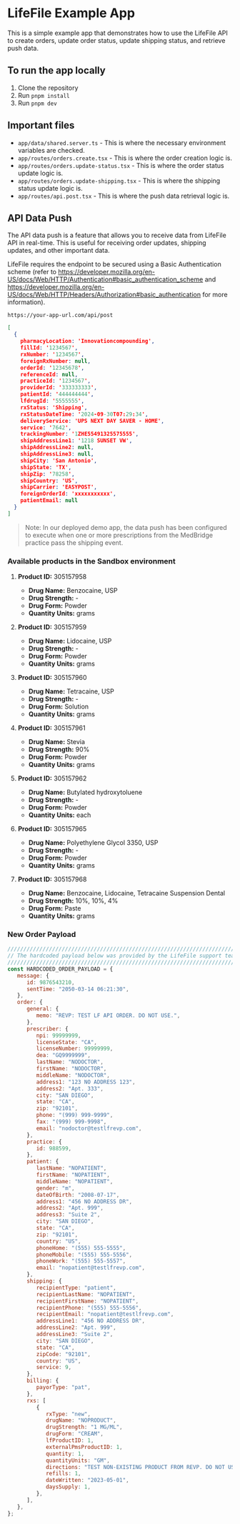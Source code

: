 # LifeFile Example App

This is a simple example app that demonstrates how to use the LifeFile API to create orders,
update order status, update shipping status, and retrieve push data.

## To run the app locally

1. Clone the repository
2. Run `pnpm install`
3. Run `pnpm dev`

## Important files

- `app/data/shared.server.ts` - This is where the necessary environment variables are checked.
- `app/routes/orders.create.tsx` - This is where the order creation logic is.
- `app/routes/orders.update-status.tsx` - This is where the order status update logic is.
- `app/routes/orders.update-shipping.tsx` - This is where the shipping status update logic is.
- `app/routes/api.post.tsx` - This is where the push data retrieval logic is.


## API Data Push

The API data push is a feature that allows you to receive data from LifeFile API in real-time. This is useful for
receiving order updates, shipping updates, and other important data.

LifeFile requires the endpoint to be secured using a Basic Authentication scheme 
(refer to https://developer.mozilla.org/en-US/docs/Web/HTTP/Authentication#basic_authentication_scheme 
and https://developer.mozilla.org/en-US/docs/Web/HTTP/Headers/Authorization#basic_authentication for more information).

`https://your-app-url.com/api/post`

```json
[
  {
    pharmacyLocation: 'Innovationcompounding',
    fillId: '1234567',
    rxNumber: '1234567',
    foreignRxNumber: null,
    orderId: '12345678',
    referenceId: null,
    practiceId: '1234567',
    providerId: '333333333',
    patientId: '444444444',
    lfdrugId: '5555555',
    rxStatus: 'Shipping',
    rxStatusDateTime: '2024-09-30T07:29:34',
    deliveryService: 'UPS NEXT DAY SAVER - HOME',
    service: '7642',
    trackingNumber: '1ZHE55491325575555',
    shipAddressLine1: '1218 SUNSET VW',
    shipAddressLine2: null,
    shipAddressLine3: null,
    shipCity: 'San Antonio',
    shipState: 'TX',
    shipZip: '78258',
    shipCountry: 'US',
    shipCarrier: 'EASYPOST',
    foreignOrderId: 'xxxxxxxxxxx',
    patientEmail: null
  }
]
```

> Note: In our deployed demo app, the data push has been configured to execute when one or more prescriptions from
> the MedBridge practice pass the shipping event.

### Available products in the Sandbox environment

1. **Product ID:** 305157958
    - **Drug Name:** Benzocaine, USP
    - **Drug Strength:** -
    - **Drug Form:** Powder
    - **Quantity Units:** grams

2. **Product ID:** 305157959
    - **Drug Name:** Lidocaine, USP
    - **Drug Strength:** -
    - **Drug Form:** Powder
    - **Quantity Units:** grams

3. **Product ID:** 305157960
    - **Drug Name:** Tetracaine, USP
    - **Drug Strength:** -
    - **Drug Form:** Solution
    - **Quantity Units:** grams

4. **Product ID:** 305157961
    - **Drug Name:** Stevia
    - **Drug Strength:** 90%
    - **Drug Form:** Powder
    - **Quantity Units:** grams

5. **Product ID:** 305157962
    - **Drug Name:** Butylated hydroxytoluene
    - **Drug Strength:** -
    - **Drug Form:** Powder
    - **Quantity Units:** each

6. **Product ID:** 305157965
    - **Drug Name:** Polyethylene Glycol 3350, USP
    - **Drug Strength:** -
    - **Drug Form:** Powder
    - **Quantity Units:** grams

7. **Product ID:** 305157968
    - **Drug Name:** Benzocaine, Lidocaine, Tetracaine Suspension Dental
    - **Drug Strength:** 10%, 10%, 4%
    - **Drug Form:** Paste
    - **Quantity Units:** grams

### New Order Payload

```javascript
///////////////////////////////////////////////////////////////////////
// The hardcoded payload below was provided by the LifeFile support team and is accepted by the API.
///////////////////////////////////////////////////////////////////////
const HARDCODED_ORDER_PAYLOAD = {
   message: {
      id: 9876543210,
      sentTime: "2050-03-14 06:21:30",
   },
   order: {
      general: {
         memo: "REVP: TEST LF API ORDER. DO NOT USE.",
      },
      prescriber: {
         npi: 99999999,
         licenseState: "CA",
         licenseNumber: 99999999,
         dea: "GQ9999999",
         lastName: "NODOCTOR",
         firstName: "NODOCTOR",
         middleName: "NODOCTOR",
         address1: "123 NO ADDRESS 123",
         address2: "Apt. 333",
         city: "SAN DIEGO",
         state: "CA",
         zip: "92101",
         phone: "(999) 999-9999",
         fax: "(999) 999-9998",
         email: "nodoctor@testlfrevp.com",
      },
      practice: {
         id: 988599,
      },
      patient: {
         lastName: "NOPATIENT",
         firstName: "NOPATIENT",
         middleName: "NOPATIENT",
         gender: "m",
         dateOfBirth: "2008-07-17",
         address1: "456 NO ADDRESS DR",
         address2: "Apt. 999",
         address3: "Suite 2",
         city: "SAN DIEGO",
         state: "CA",
         zip: "92101",
         country: "US",
         phoneHome: "(555) 555-5555",
         phoneMobile: "(555) 555-5556",
         phoneWork: "(555) 555-5557",
         email: "nopatient@testlfrevp.com",
      },
      shipping: {
         recipientType: "patient",
         recipientLastName: "NOPATIENT",
         recipientFirstName: "NOPATIENT",
         recipientPhone: "(555) 555-5556",
         recipientEmail: "nopatient@testlfrevp.com",
         addressLine1: "456 NO ADDRESS DR",
         addressLine2: "Apt. 999",
         addressLine3: "Suite 2",
         city: "SAN DIEGO",
         state: "CA",
         zipCode: "92101",
         country: "US",
         service: 9,
      },
      billing: {
         payorType: "pat",
      },
      rxs: [
         {
            rxType: "new",
            drugName: "NOPRODUCT",
            drugStrength: "1 MG/ML",
            drugForm: "CREAM",
            lfProductID: 1,
            externalPmsProductID: 1,
            quantity: 1,
            quantityUnits: "GM",
            directions: "TEST NON-EXISTING PRODUCT FROM REVP. DO NOT USE.",
            refills: 1,
            dateWritten: "2023-05-01",
            daysSupply: 1,
         },
      ],
   },
};
```
